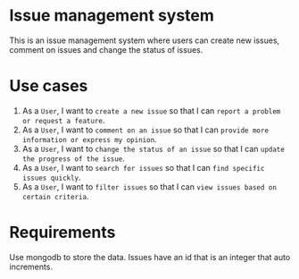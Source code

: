 # Issue management system
This is an issue management system where users can create new issues, comment on issues and change the status of issues.

# Use cases
1. As a `User`, I want to `create a new issue` so that I can `report a problem or request a feature`.
2. As a `User`, I want to `comment on an issue` so that I can `provide more information or express my opinion`.
3. As a `User`, I want to `change the status of an issue` so that I can `update the progress of the issue`.
4. As a `User`, I want to `search for issues` so that I can `find specific issues quickly`.
5. As a `User`, I want to `filter issues` so that I can `view issues based on certain criteria`.

# Requirements
Use mongodb to store the data.
Issues have an id that is an integer that auto increments.
